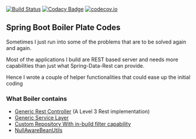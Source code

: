[![Build Status](https://travis-ci.org/sks/boilerplate.svg?branch=develop)](https://travis-ci.org/sks/boilerplate)
[![Codacy Badge](https://api.codacy.com/project/badge/grade/94f40dd11e3c425493ffd2bec7f7f7e6)](https://www.codacy.com/app/sabithksme/boilerplate)
[![codecov.io](https://codecov.io/github/sks/boilerplate/coverage.svg?branch=develop)](https://codecov.io/github/sks/boilerplate?branch=develop)

## Spring Boot Boiler Plate Codes

Sometimes I just run into some of the problems that are to be solved again and again. 

Most of the applications I build are REST based server and needs more capabilities than just what Spring-Data-Rest can provide.

Hence I wrote a couple of helper functionalities that could ease up the initial coding


### What Boiler contains

-  [Generic Rest Controller](https://github.com/sks/boilerplate/blob/master/src/main/java/com/sks/boilerplate/controller/GenericRestController.java) (A Level 3 Rest implementation)
-  [Generic Service Layer](https://github.com/sks/boilerplate/blob/master/src/main/java/com/sks/boilerplate/service/GenericService.java)
-  [Custom Repository With in-build filter capability](https://github.com/sks/boilerplate/blob/master/src/main/java/com/sks/boilerplate/repository/CustomRepository.java)
-  [NullAwareBeanUtils](https://github.com/sks/boilerplate/blob/master/src/main/java/com/sks/boilerplate/service/util/NullAwareBeanUtil.java)
